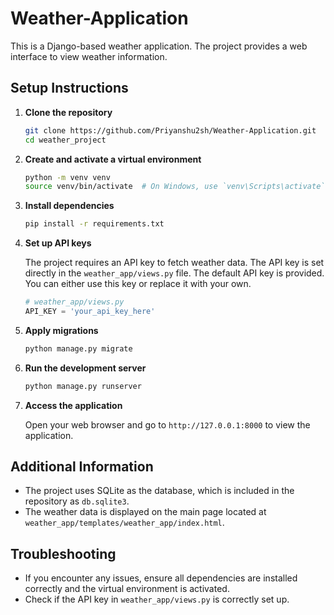 # Weather-Application

This is a Django-based weather application. The project provides a web interface to view weather information.


## Setup Instructions

1. **Clone the repository**

    ```bash
    git clone https://github.com/Priyanshu2sh/Weather-Application.git
    cd weather_project
    ```

2. **Create and activate a virtual environment**

    ```bash
    python -m venv venv
    source venv/bin/activate  # On Windows, use `venv\Scripts\activate`
    ```

3. **Install dependencies**

    ```bash
    pip install -r requirements.txt
    ```

4. **Set up API keys**

    The project requires an API key to fetch weather data. The API key is set directly in the `weather_app/views.py` file. The default API key is provided. You can either use this key or replace it with your own.

    ```python
    # weather_app/views.py
    API_KEY = 'your_api_key_here'
    ```

5. **Apply migrations**

    ```bash
    python manage.py migrate
    ```

6. **Run the development server**

    ```bash
    python manage.py runserver
    ```

7. **Access the application**

    Open your web browser and go to `http://127.0.0.1:8000` to view the application.

## Additional Information

- The project uses SQLite as the database, which is included in the repository as `db.sqlite3`.
- The weather data is displayed on the main page located at `weather_app/templates/weather_app/index.html`.

## Troubleshooting

- If you encounter any issues, ensure all dependencies are installed correctly and the virtual environment is activated.
- Check if the API key in `weather_app/views.py` is correctly set up.
